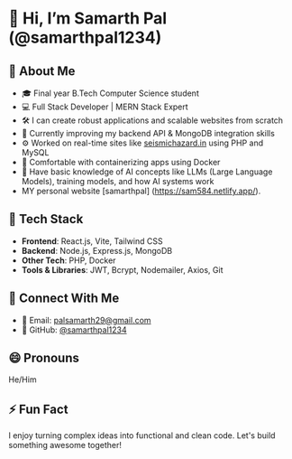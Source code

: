 # 👋 Hi, I’m Samarth Pal (@samarthpal1234)

## 🚀 About Me
- 🎓 Final year B.Tech Computer Science student
- 💻 Full Stack Developer | MERN Stack Expert
- 🛠 I can create robust applications and scalable websites from scratch
- 🌱 Currently improving my backend API & MongoDB integration skills
- ⚙️ Worked on real-time sites like [seismichazard.in](http://seismichazard.in) using PHP and MySQL
- 🐳 Comfortable with containerizing apps using Docker
- 🤖 Have basic knowledge of AI concepts like LLMs (Large Language Models), training models, and how AI systems work
- MY personal website [samarthpal]  (https://sam584.netlify.app/).
## 🧠 Tech Stack
- **Frontend**: React.js, Vite, Tailwind CSS
- **Backend**: Node.js, Express.js, MongoDB
- **Other Tech**: PHP, Docker
- **Tools & Libraries**: JWT, Bcrypt, Nodemailer, Axios, Git

## 🤝 Connect With Me
- 📧 Email: palsamarth29@gmail.com
- 💼 GitHub: [@samarthpal1234](https://github.com/samarthpal1234)

## 😄 Pronouns
He/Him

## ⚡ Fun Fact
I enjoy turning complex ideas into functional and clean code. Let's build something awesome together!
